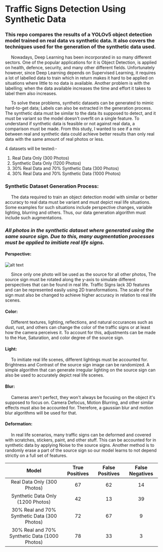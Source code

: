 # Traffic Signs Detection Using Synthetic Data
### This repo compares the results of a YOLOv5 object detection model trained on real data vs synthetic data. It also covers the techniques used for the generation of the synthetic data used.  
 
&nbsp;&nbsp;&nbsp;&nbsp; Nowadays, Deep Learning has been incorporated in so many different sectors. One of the popular applications for it is Object Detection, is applied on health, defence, security, and many other different fields. Unfortunately however, since Deep Learning depends on Supervised Learning, it requires a lot of labelled data to train which in return makes it hard to be applied on situations where little to no data is available. Another problem is with the labelling; when the data available increases the time and effort it takes to label them also increases.  

&nbsp;&nbsp;&nbsp;&nbsp; To solve these problems, synthetic datasets can be generated to mimic hard-to-get data; Labels can also be extracted in the generation process. The synthetic data must be similar to the data its supposed to detect, and it must be variant so the model doesn't overfit on a single feature. To understand if synthetic data is feasible or not against real data, a comparison must be made. From this study, I wanted to see if a mix between real and synthetic data could achieve better results than only real data with the same amount of real photos or less.

4 datasets will be tested:-
1. Real Data Only (300 Photos)
2. Synthetic Data Only (1200 Photos)
3. 30% Real Data and 70% Synthetic Data (300 Photos)
4. 30% Real Data and 70% Synthetic Data (1000 Photos)
 
 ### Synthetic Dataset Generation Process:
&nbsp;&nbsp;&nbsp;&nbsp; The data required to train an object detection model with similar or better accuracy to real data must be variant and must depict real life situations. Some examples for such situations include perspective changes, variable lighting, blurring and others. Thus, our data generation algorithm must include such augmentations.  

### *All photos in the synthetic dataset where generated using the same source sign. Due to this, many augmentation processes must be applied to imitiate real life signs.*
 
 
 #### Perspective: 
 
 ![alt text](https://github.com/a14s/traffic-signs-detection-synthetic-data/tree/main/assets/tilted.png "Different Perspective Angles")
 
&nbsp;&nbsp;&nbsp;&nbsp; Since only one photo will be used as the source for all other photos, The source sign must be rotated along the y-axis to simulate different perspectives that can be found in real life. Traffic Signs lack 3D features and can be represented easily using 2D transformations. The scale of the sign must also be changed to achieve higher accuracy in relation to real life scenes.
 #### Color:
 &nbsp;&nbsp;&nbsp;&nbsp; Different textures, lighting, reflections, and natural occurances such as dust, rust, and others can change the color of the traffic signs or at least how the camera perceives it. To account for this, adjustments can be made to the Hue, Saturation, and color degree of the source sign.
 #### Light:
 &nbsp;&nbsp;&nbsp;&nbsp; To imitiate real life scenes, different lightings must be accounted for. Brightness and Contrast of the source sign image can be randomized. A simple algorithm that can generate irregular lighting on the source sign can also be used to accurately depict real life scenes.
 #### Blur:
 &nbsp;&nbsp;&nbsp;&nbsp; Cameras aren't perfect, they won't always be focusing on the object it's supposed to focus on. Camera Defocus, Motion Blurring, and other similar effects must also be accounted for. Therefore, a gaussian blur and motion blur algorithms will be used for that.
 #### Deformation:
 &nbsp;&nbsp;&nbsp;&nbsp; In real life scenarios, many traffic signs can be deformed and covered with scratches, stickers, paint, and other stuff. This can be accounted for in synthetic data by applying Noise to the source signs. Another method is to randomly erase a part of the source sign so our model learns to not depend strictly on a full set of features.
 
 
 
 
|Model          |True Positives | False Positives | False Negatives |
|:-------------:|:-------------:|:---------------:|:---------------:|
|Real Data Only (300 Photos)| 67 | 62 | 14 |
|Synthetic Data Only (1200 Photos)| 42 | 13 | 39 |
|30% Real and 70% Synthetic Data (300 Photos)| 72 | 67 | 9 |
|30% Real and 70% Synthetic Data (1000 Photos)| 78 | 33 | 3 |
